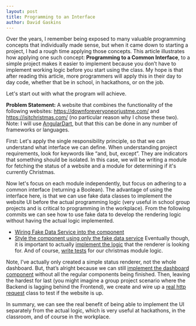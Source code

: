 ```yaml
---
layout: post
title: Programming to an Interface
author: David Gaskins
---
```

Over the years, I remember being exposed to many valuable programming concepts that individually made sense, but when it came down to starting a project, I had a rough time applying those concepts. This article illustrates how applying one such concept: **Programming to a Common Interface**, to a simple project makes it easier to implement because you don’t have to implement working logic before you start using the class. My hope is that after reading this article, more programmers will apply this in their day to day code, whether that be in school, in hackathons, or on the job.

Let's start out with what the program will achieve.

**Problem Statement:** A website that combines the functionality of the following websites: https://downforeveryoneorjustme.com/ and
https://isitchristmas.com/ (no particular reason why I chose these two). Note: I will use [AngularDart](https://webdev.dartlang.org/angular/), but that this can be done in any number of frameworks or languages.

First: Let's apply the single responsibility principle, so that we can understand what interface we can define. When understanding project requirements, look for keywords like “and, but, except”. They are indicators that something should be isolated. In this case, we will be writing a module for fetching the status of a website and a module for determining if it's currently Christmas. 

Now let's focus on each module independently, but focus on adhering to a common interface (returning a Boolean). The advantage of using the interface here, is that we can use fake data classes to implement the website UI before the actual programming logic (very useful in school group projects and is critical to programming in the workplace). From the following commits we can see how to use fake data to develop the rendering logic without having the actual logic implemented. 
 * [Wiring Fake Data Service into the component](https://github.com/davidgaskins/izzet/commit/8d1e7a809413a330e1548e336fdead1bbe33bb42)
 * [Style the component using only the fake data service](https://github.com/davidgaskins/izzet/commit/719792fa80cc3b143b7c836ccf9e79c2acf99056)
Eventually though, it is important to actually [implement the logic](https://github.com/davidgaskins/izzet/commit/daaff696741bd8445466d193cbaa895e9b6e84fe) that the renderer is looking for.
And of course, [write tests](https://github.com/davidgaskins/izzet/commit/cb8f596121badd672ca6a43fda8dfe0596e2d18d) for our christmas module logic.

Note, I’ve actually only created a simple status renderer, not the whole dashboard. But, that’s alright because we can still [implement the dashboard component](https://github.com/davidgaskins/izzet/commit/5c0cde174bc265cae2aed78cf4feb80a757b56ed) without all the regular components being finished. Then, leaving the hardest for last (you might imagine a group project scenario where the Backend is lagging behind the Frontend), we create and wire up a [real http request](https://github.com/davidgaskins/izzet/commit/b25ad503d7abf5563d33423e6f859ba703755f3b) class to test if the website is up. 

In summary, we can see the real benefit of being able to implement the UI separately from the actual logic, which is very useful at hackathons, in the classroom, and of course in the workplace.
